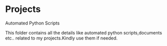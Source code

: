 # Projects
Automated Python Scripts

This folder contains all the details like automated python scripts,documents etc.. related to my projects.Kindly use them if needed.

